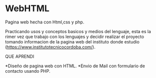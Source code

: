 # WebHTML

Pagina web hecha con Html,css y php. 

Practicando usos y conceptos basicos y medios del lenguaje, esta es la rimer vez que trabajo con los lenguajes y decidir realizar el proyecto 
tomando informacion de la pagina web del instituto donde estudio (https://www.institutotecnicocordoba.com/).

QUE APRENDI

 *Diseño de pagina web con HTML.
 *Envio de Mail con formulario de contacto usando PHP.
